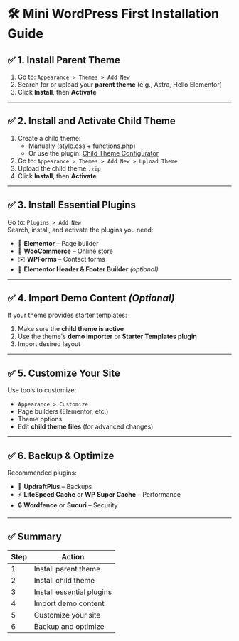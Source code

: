 # 🛠️ Mini WordPress First Installation Guide

## ✅ 1. Install Parent Theme
1. Go to: `Appearance > Themes > Add New`
2. Search for or upload your **parent theme** (e.g., Astra, Hello Elementor)
3. Click **Install**, then **Activate**

---

## ✅ 2. Install and Activate Child Theme
1. Create a child theme:
   - Manually (style.css + functions.php)
   - Or use the plugin: [Child Theme Configurator](https://wordpress.org/plugins/child-theme-configurator/)
2. Go to: `Appearance > Themes > Add New > Upload Theme`
3. Upload the child theme `.zip`
4. Click **Install**, then **Activate**

---

## ✅ 3. Install Essential Plugins
Go to: `Plugins > Add New`  
Search, install, and activate the plugins you need:

- 🔧 **Elementor** – Page builder
- 🛒 **WooCommerce** – Online store
- ✉️ **WPForms** – Contact forms
- 🧱 **Elementor Header & Footer Builder** *(optional)*

---

## ✅ 4. Import Demo Content *(Optional)*
If your theme provides starter templates:

1. Make sure the **child theme is active**
2. Use the theme's **demo importer** or **Starter Templates plugin**
3. Import desired layout

---

## ✅ 5. Customize Your Site
Use tools to customize:

- `Appearance > Customize`
- Page builders (Elementor, etc.)
- Theme options
- Edit **child theme files** (for advanced changes)

---

## ✅ 6. Backup & Optimize
Recommended plugins:

- 🔁 **UpdraftPlus** – Backups
- ⚡ **LiteSpeed Cache** or **WP Super Cache** – Performance
- 🔒 **Wordfence** or **Sucuri** – Security

---

## ✅ Summary

| Step | Action                     |
|------|----------------------------|
| 1    | Install parent theme       |
| 2    | Install child theme        |
| 3    | Install essential plugins  |
| 4    | Import demo content        |
| 5    | Customize your site        |
| 6    | Backup and optimize        |
